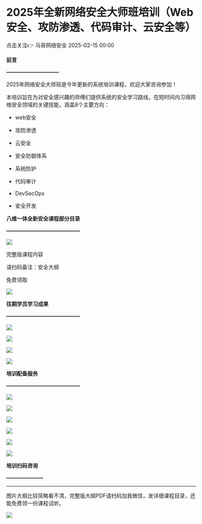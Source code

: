 #  2025年全新网络安全大师班培训（Web安全、攻防渗透、代码审计、云安全等）   
点击关注👉  马哥网络安全   2025-02-15 00:00  
  
**前言**  
  
**——————————**  
  
2025年网络安全大师班是今年更新的系统培训课程，欢迎大家咨询参加！  
  
本培训旨在为对安全感兴趣的师傅们提供系统的安全学习路线，在短时间内习得网络安全领域的关键技能，涵盖8个主要方向：  
- web安全  
  
- 攻防渗透  
  
- 云安全  
  
- 安全防御体系  
  
- 系统防护  
  
- 代码审计  
  
- DevSecOps  
  
- 安全开发  
  
**八维一体全新安全课程部分目录**  
  
**——————————————**  
  
  
![](https://mmbiz.qpic.cn/mmbiz_jpg/ITPWXgj1yo5RyPwl02uy8GfKHSsOIBgMliaQ5tuNQia3KbGCCL6N1tIx6n8iaOqad5FiaDmEb3UIYgOK3X7ErJn6UA/640?wx_fmt=jpeg&from=appmsg "")  
  
完整版课程内容  
  
请扫码备注：安全大纲  
  
免费领取  
  
![](https://mmbiz.qpic.cn/mmbiz_png/UkV8WB2qYAnRc6Fq9n0XQIbiaYAQ8uLx8Ea7su1Yy6w5Ajib9o4varB47IU0ocHa7QxQUHTDWa3xqtPUDLgR4yhw/640?wx_fmt=png&from=appmsg "")  
  
  
**往期学员学习成果**  
  
**——————————————**  
  
![](https://mmbiz.qpic.cn/mmbiz_jpg/UkV8WB2qYAknMOib0ErMTpNwIqbIicicO1UIviaZKVHbiaDr00iaG1poc9yN1A3qjfarLJI00mLu9hVUSMm9N1JOvnCQ/640?wx_fmt=jpeg&from=appmsg "")  
  
![](https://mmbiz.qpic.cn/mmbiz_png/UkV8WB2qYAknMOib0ErMTpNwIqbIicicO1U3hQAAaJvLhjAZia8M5iaB4GLe0XuENY4IYicJbCORd8tmGMf3hbPMMogA/640?wx_fmt=png&from=appmsg "")  
  
![](https://mmbiz.qpic.cn/mmbiz_jpg/ITPWXgj1yo5RyPwl02uy8GfKHSsOIBgMnlZDuMAnUXtSxyBrGyxNHibtWtGUGtJ3Z1p542W4s4yXRicsKJ1NLYYA/640?wx_fmt=jpeg&from=appmsg "")  
  
![](https://mmbiz.qpic.cn/mmbiz_jpg/ITPWXgj1yo5RyPwl02uy8GfKHSsOIBgMjq1DufSMicTt986t8pQTFYz1rvPWoy1mnWA46oa0tSMl5MNgicxEk9LQ/640?wx_fmt=jpeg&from=appmsg "")  
  
**培训配备服务**  
  
**——————————————**  
  
![](https://mmbiz.qpic.cn/mmbiz_jpg/UkV8WB2qYAn4ibm627Tzq0RxHtMkic8J5zRicxnbicDOMNFcvicDDibdSX7PMB0l9mlubD1ibPAK2GxaMWeAuKm3dms3A/640?wx_fmt=other&from=appmsg&tp=webp&wxfrom=5&wx_lazy=1&wx_co=1 "")  
  
![](https://mmbiz.qpic.cn/mmbiz_jpg/UkV8WB2qYAn4ibm627Tzq0RxHtMkic8J5zMUJb5x99xD4HjlfNWE8J3vTbWlZwPmg7K1GlwL5dUCMLPzrdiaDd3jg/640?wx_fmt=other&from=appmsg&tp=webp&wxfrom=5&wx_lazy=1&wx_co=1 "")  
  
![](https://mmbiz.qpic.cn/mmbiz_jpg/UkV8WB2qYAn4ibm627Tzq0RxHtMkic8J5zzqib7bWsP98TPwMTO3rrRjUwb1MkWQRTySfXpLPjcCp1lrU2QXSQUfw/640?wx_fmt=other&from=appmsg&tp=webp&wxfrom=5&wx_lazy=1&wx_co=1 "")  
  
![](https://mmbiz.qpic.cn/mmbiz_jpg/UkV8WB2qYAknMOib0ErMTpNwIqbIicicO1U3H8ADJ6d3byxFuPykRuO9pyPl1bCGfOKNqUzq0QGsyRrrlKWT4zGfA/640?wx_fmt=jpeg&from=appmsg "")  
  
![](https://mmbiz.qpic.cn/mmbiz_jpg/UkV8WB2qYAknMOib0ErMTpNwIqbIicicO1U4ibqwdRoWHFTZotbIPN0xjibkaeria9JMSjvqHTbKPvRLJ4VN2qAS2lRg/640?wx_fmt=jpeg&from=appmsg "")  
  
![](https://mmbiz.qpic.cn/mmbiz_png/UkV8WB2qYAknMOib0ErMTpNwIqbIicicO1UKJvVzs46dftCkAMSIPic7ZPIawbUQq6GIHjLXFXIQpDZHxNOjPlI2HA/640?wx_fmt=png&from=appmsg "")  
  
**培训扫码咨询**  
  
**———————**  
  
****  
图片大纲比较简略看不清，完整版大纲PDF请扫码加我微信，发详细课程目录，还能免费领一份课程试听。  
  
![](https://mmbiz.qpic.cn/mmbiz_png/ITPWXgj1yo5RyPwl02uy8GfKHSsOIBgMpaS5qkm4VSr1vkxehADqHYgv161pSYLb1eNBmJ96Ah6nhB0csibn5dg/640?wx_fmt=png&from=appmsg "")  
  
